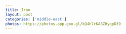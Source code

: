 ```yaml
---
title: Iran
layout: post
categories: ['middle-east']
photos: https://photos.app.goo.gl/kQ4h7rKA8ZHyqpD39
---
```

